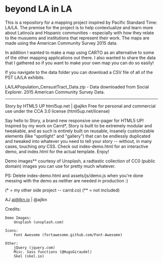# beyond LA in LA

This is a repository for a mapping project inspired by Pacific Standard Time: LA/LA. The premise for the project is to help contextualize 
and learn more about Latino/a and Hispanic communities - especially with how they relate to the musuems and institutions that represent 
their work. The maps are made using the American Community Survey 2015 data.

In addition I wanted to make a map using CARTO as an alternative to some of the other mapping applications out there. I also wanted to share the data that I gathered so if you want to make your own map you can do so easily!

If you navigate to the data folder you can download a CSV file of all of the PST LA/LA exhibits. 

LA/LAPopulation_CensustTract_Data.zip - Data downloaded from Social Explorer. 2015 American Community Survey Data. 


----------

Story by HTML5 UP
html5up.net | @ajlkn
Free for personal and commercial use under the CCA 3.0 license (html5up.net/license)


Say hello to Story, a brand new responsive one-pager for HTML5 UP! Inspired by my work
on Carrd*, Story is built to be extremely modular and tweakable, and as such is entirely
built on reusable, insanely customizable elements (like "spotlight" and "gallery") that
can be endlessly duplicated and tweaked into whatever you need to tell your story --
without, in many cases, touching *any* CSS. Check out index-demo.html for an interactive
demo, and index.html for the actual template. Enjoy!

Demo images** courtesy of Unsplash, a radtastic collection of CC0 (public domain) images
you can use for pretty much whatever.

PS: Delete index-demo.html and assets/js/demo.js when you're done messing with the demo
as neither are needed in production :)

(* = my other side project -- carrd.co)
(** = not included)

AJ
aj@lkn.io | @ajlkn


Credits:

	Demo Images:
		Unsplash (unsplash.com)

	Icons:
		Font Awesome (fortawesome.github.com/Font-Awesome)

	Other:
		jQuery (jquery.com)
		Misc. Sass functions (@HugoGiraudel)
		Skel (skel.io)
